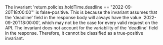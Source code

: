 The invariant 'return.policies.holdTime.deadline == "2022-09-20T18:00:00"' is false-positive. This is because the invariant assumes that the 'deadline' field in the response body will always have the value '2022-09-20T18:00:00', which may not be the case for every valid request on the API. The invariant does not account for the variability of the 'deadline' field in the response. Therefore, it cannot be classified as a true-positive invariant.
